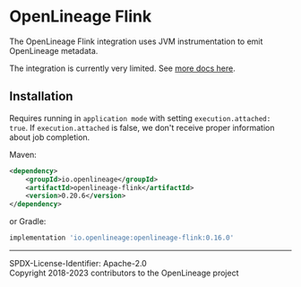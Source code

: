 # OpenLineage Flink

The OpenLineage Flink integration uses JVM instrumentation to emit OpenLineage metadata.

The integration is currently very limited. See [more docs here](https://openlineage.io/docs/integrations/flink).

## Installation

Requires running in `application mode` with setting `execution.attached: true`.
If `execution.attached` is false, we don't receive proper information about job completion.

Maven:

```xml
<dependency>
    <groupId>io.openlineage</groupId>
    <artifactId>openlineage-flink</artifactId>
    <version>0.20.6</version>
</dependency>
```

or Gradle:

```groovy
implementation 'io.openlineage:openlineage-flink:0.16.0'
```

----
SPDX-License-Identifier: Apache-2.0\
Copyright 2018-2023 contributors to the OpenLineage project